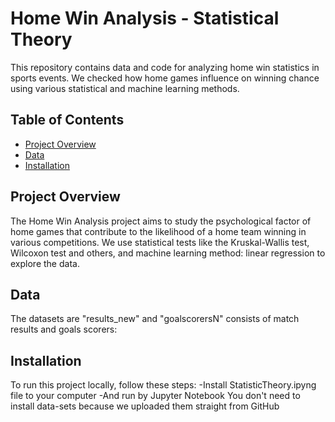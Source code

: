 # Home Win Analysis - Statistical Theory

This repository contains data and code for analyzing home win statistics in sports events. We checked how home games influence on winning chance using various statistical and machine learning methods.

## Table of Contents
- [Project Overview](#project-overview)
- [Data](#data)
- [Installation](#installation)

## Project Overview
The Home Win Analysis project aims to study the psychological factor of home games that contribute to the likelihood of a home team winning in various competitions. We use statistical tests like the Kruskal-Wallis test, Wilcoxon test and others, and machine learning method: linear regression to explore the data.

## Data
The datasets are "results_new" and "goalscorersN" consists of match results and goals scorers:
  
## Installation
To run this project locally, follow these steps:
  -Install StatisticTheory.ipyng file to your computer 
  -And run by Jupyter Notebook
You don't need to install data-sets because we uploaded them straight from GitHub

